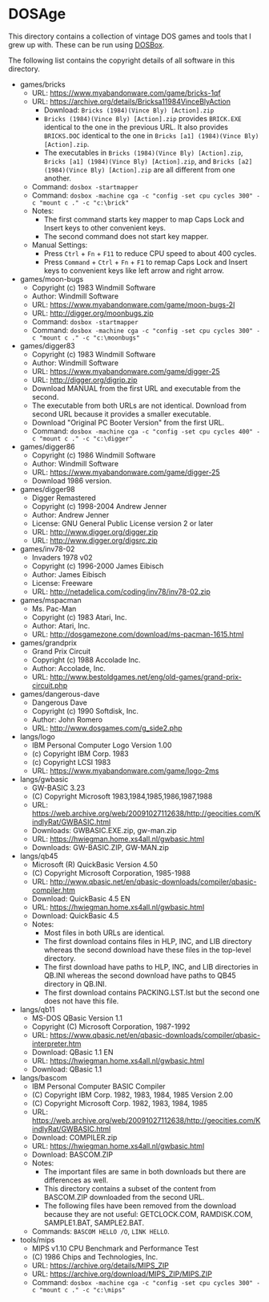 DOSAge
======
This directory contains a collection of vintage DOS games and tools that
I grew up with. These can be run using [DOSBox][DOSBOX].

[DOSBOX]: http://www.dosbox.com/download.php?main=1

The following list contains the copyright details of all software in
this directory.

* games/bricks
  - URL: https://www.myabandonware.com/game/bricks-1qf
  - URL: https://archive.org/details/Bricksa11984VinceBlyAction
    - Download: `Bricks (1984)(Vince Bly) [Action].zip`
    - `Bricks (1984)(Vince Bly) [Action].zip` provides `BRICK.EXE`
      identical to the one in the previous URL. It
      also provides `BRICKS.DOC` identical to the one in
      `Bricks [a1] (1984)(Vince Bly) [Action].zip`.
    - The executables in `Bricks (1984)(Vince Bly) [Action].zip`,
      `Bricks [a1] (1984)(Vince Bly) [Action].zip`, and
      `Bricks [a2] (1984)(Vince Bly) [Action].zip` are all different
      from one another.
  - Command: `dosbox -startmapper`
  - Command: `dosbox -machine cga -c "config -set cpu cycles 300" -c "mount c ." -c "c:\brick"`
  - Notes:
    - The first command starts key mapper to map Caps Lock and Insert
      keys to other convenient keys.
    - The second command does not start key mapper.
  - Manual Settings:
    - Press `Ctrl` + `Fn` + `F11` to reduce CPU speed to about 400 cycles.
    - Press `Command` + `Ctrl` + `Fn` + `F1` to remap Caps Lock and
      Insert keys to convenient keys like left arrow and right arrow.
* games/moon-bugs
  - Copyright (c) 1983 Windmill Software
  - Author: Windmill Software
  - URL: https://www.myabandonware.com/game/moon-bugs-2l
  - URL: http://digger.org/moonbugs.zip
  - Command: `dosbox -startmapper`
  - Command: `dosbox -machine cga -c "config -set cpu cycles 300" -c "mount c ." -c "c:\moonbugs"`
* games/digger83
  - Copyright (c) 1983 Windmill Software
  - Author: Windmill Software
  - URL: https://www.myabandonware.com/game/digger-25
  - URL: http://digger.org/digrip.zip
  - Download MANUAL from the first URL and executable from the second.
  - The executable from both URLs are not identical. Download from
    second URL because it provides a smaller executable.
  - Download "Original PC Booter Version" from the first URL.
  - Command: `dosbox -machine cga -c "config -set cpu cycles 400" -c "mount c ." -c "c:\digger"`
* games/digger86
  - Copyright (c) 1986 Windmill Software
  - Author: Windmill Software
  - URL: https://www.myabandonware.com/game/digger-25
  - Download 1986 version.
* games/digger98
  - Digger Remastered
  - Copyright (c) 1998-2004 Andrew Jenner
  - Author: Andrew Jenner
  - License: GNU General Public License version 2 or later
  - URL: http://www.digger.org/digger.zip
  - URL: http://www.digger.org/digsrc.zip
* games/inv78-02
  - Invaders 1978 v02
  - Copyright (c) 1996-2000 James Eibisch
  - Author: James Eibisch
  - License: Freeware
  - URL: http://netadelica.com/coding/inv78/inv78-02.zip
* games/mspacman
  - Ms. Pac-Man
  - Copyright (c) 1983 Atari, Inc.
  - Author: Atari, Inc.
  - URL: http://dosgamezone.com/download/ms-pacman-1615.html
* games/grandprix
  - Grand Prix Circuit
  - Copyright (c) 1988 Accolade Inc.
  - Author: Accolade, Inc.
  - URL: http://www.bestoldgames.net/eng/old-games/grand-prix-circuit.php
* games/dangerous-dave
  - Dangerous Dave
  - Copyright (c) 1990 Softdisk, Inc.
  - Author: John Romero
  - URL: http://www.dosgames.com/g_side2.php
* langs/logo
  - IBM Personal Computer Logo Version 1.00
  - (c) Copyright IBM Corp. 1983
  - (c) Copyright LCSI 1983
  - URL: https://www.myabandonware.com/game/logo-2ms
* langs/gwbasic
  - GW-BASIC 3.23
  - (C) Copyright Microsoft 1983,1984,1985,1986,1987,1988
  - URL: https://web.archive.org/web/20091027112638/http://geocities.com/KindlyRat/GWBASIC.html
  - Downloads: GWBASIC.EXE.zip, gw-man.zip
  - URL: https://hwiegman.home.xs4all.nl/gwbasic.html
  - Downloads: GW-BASIC.ZIP, GW-MAN.zip
* langs/qb45
  - Microsoft (R) QuickBasic Version 4.50
  - (C) Copyright Microsoft Corporation, 1985-1988
  - URL: http://www.qbasic.net/en/qbasic-downloads/compiler/qbasic-compiler.htm
  - Download: QuickBasic 4.5 EN
  - URL: https://hwiegman.home.xs4all.nl/gwbasic.html
  - Download: QuickBasic 4.5
  - Notes:
    - Most files in both URLs are identical.
    - The first download contains files in HLP, INC, and LIB directory
      whereas the second download have these files in the top-level
      directory.
    - The first download have paths to HLP, INC, and LIB directories in
      QB.INI whereas the second download have paths to QB45 directory in
      QB.INI.
    - The first download contains PACKING.LST.lst but the second one
      does not have this file.
* langs/qb11
  - MS-DOS QBasic Version 1.1
  - Copyright (C) Microsoft Corporation, 1987-1992
  - URL: https://www.qbasic.net/en/qbasic-downloads/compiler/qbasic-interpreter.htm
  - Download: QBasic 1.1 EN
  - URL: https://hwiegman.home.xs4all.nl/gwbasic.html
  - Download: QBasic 1.1
* langs/bascom
  - IBM Personal Computer BASIC Compiler
  - (C) Copyright IBM Corp. 1982, 1983, 1984, 1985 Version 2.00
  - (C) Copyright Microsoft Corp. 1982, 1983, 1984, 1985
  - URL: https://web.archive.org/web/20091027112638/http://geocities.com/KindlyRat/GWBASIC.html
  - Download: COMPILER.zip
  - URL: https://hwiegman.home.xs4all.nl/gwbasic.html
  - Download: BASCOM.ZIP
  - Notes:
    - The important files are same in both downloads but there are
      differences as well.
    - This directory contains a subset of the content from BASCOM.ZIP
      downloaded from the second URL.
    - The following files have been removed from the download because
      they are not useful: GETCLOCK.COM, RAMDISK.COM, SAMPLE1.BAT,
      SAMPLE2.BAT.
  - Commands: `BASCOM HELLO /O`, `LINK HELLO`.
* tools/mips
  - MIPS v1.10 CPU Benchmark and Performance Test
  - (C) 1986 Chips and Technologies, Inc.
  - URL: https://archive.org/details/MIPS_ZIP
  - URL: https://archive.org/download/MIPS_ZIP/MIPS.ZIP
  - Command: `dosbox -machine cga -c "config -set cpu cycles 300" -c "mount c ." -c "c:\mips"`
